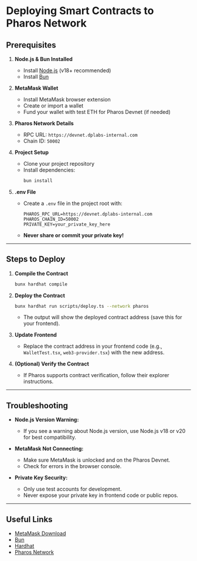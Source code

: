 # Deploying Smart Contracts to Pharos Network

## Prerequisites

1. **Node.js & Bun Installed**
   - Install [Node.js](https://nodejs.org/) (v18+ recommended)
   - Install [Bun](https://bun.sh/)

2. **MetaMask Wallet**
   - Install MetaMask browser extension
   - Create or import a wallet
   - Fund your wallet with test ETH for Pharos Devnet (if needed)

3. **Pharos Network Details**
   - RPC URL: `https://devnet.dplabs-internal.com`
   - Chain ID: `50002`

4. **Project Setup**
   - Clone your project repository
   - Install dependencies:
     ```sh
     bun install
     ```

5. **.env File**
   - Create a `.env` file in the project root with:
     ```env
     PHAROS_RPC_URL=https://devnet.dplabs-internal.com
     PHAROS_CHAIN_ID=50002
     PRIVATE_KEY=your_private_key_here
     ```
   - **Never share or commit your private key!**

---

## Steps to Deploy

1. **Compile the Contract**
   ```sh
   bunx hardhat compile
   ```

2. **Deploy the Contract**
   ```sh
   bunx hardhat run scripts/deploy.ts --network pharos
   ```
   - The output will show the deployed contract address (save this for your frontend).

3. **Update Frontend**
   - Replace the contract address in your frontend code (e.g., `WalletTest.tsx`, `web3-provider.tsx`) with the new address.

4. **(Optional) Verify the Contract**
   - If Pharos supports contract verification, follow their explorer instructions.

---

## Troubleshooting

- **Node.js Version Warning:**
  - If you see a warning about Node.js version, use Node.js v18 or v20 for best compatibility.

- **MetaMask Not Connecting:**
  - Make sure MetaMask is unlocked and on the Pharos Devnet.
  - Check for errors in the browser console.

- **Private Key Security:**
  - Only use test accounts for development.
  - Never expose your private key in frontend code or public repos.

---

## Useful Links
- [MetaMask Download](https://metamask.io/)
- [Bun](https://bun.sh/)
- [Hardhat](https://hardhat.org/)
- [Pharos Network](https://pharos.network/) 